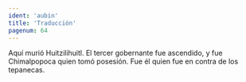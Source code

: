```yaml
---
ident: 'aubin'
title: 'Traducción'
pagenum: 64
---
```

Aquí murió Huitzilihuitl.
El tercer gobernante fue ascendido, y fue Chimalpopoca quien tomó posesión. Fue él quien fue en contra de los tepanecas. 
